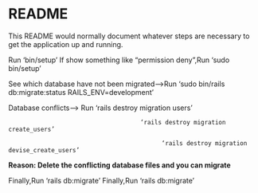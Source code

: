 # README

This README would normally document whatever steps are necessary to get the
application up and running.

Run ‘bin/setup’ If  show something like “permission deny”,Run ‘sudo bin/setup’ 

See which database have not been migrated—>Run ‘sudo bin/rails db:migrate:status RAILS_ENV=development’

Database conflicts—> Run ‘rails destroy migration users’

                                         ‘rails destroy migration create_users’

                                               ‘rails destroy migration devise_create_users’

**Reason: Delete the conflicting database files and you can migrate**

Finally,Run ‘rails db:migrate’
Finally,Run ‘rails db:migrate’
